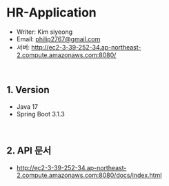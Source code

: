 # HR-Application

- Writer: Kim siyeong
- Email: philip2767@gmail.com
- 서버: http://ec2-3-39-252-34.ap-northeast-2.compute.amazonaws.com:8080/

<br/>

## 1. Version

- Java 17
- Spring Boot 3.1.3

<br/>

## 2. API 문서

- http://ec2-3-39-252-34.ap-northeast-2.compute.amazonaws.com:8080/docs/index.html